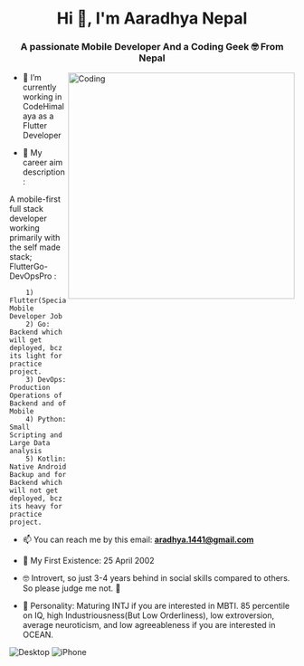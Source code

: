 <h1 align="center">Hi 👋, I'm Aaradhya Nepal</h1>
<h3 align="center">A passionate Mobile Developer And a Coding Geek 🤓 From Nepal</h3>
<img align="right" alt="Coding" width="400" src="https://cdnb.artstation.com/p/assets/images/images/028/991/999/original/anna-havrylyukh-.gif?1596125112">

- 🔭 I’m currently working in CodeHimalaya as a Flutter Developer

- 🌱 My career aim description:

A mobile-first full stack developer working primarily with the self made stack; FlutterGo-DevOpsPro :

        1) Flutter(Specialization): Mobile Developer Job
        2) Go: Backend which will get deployed, bcz its light for practice project.
        3) DevOps: Production Operations of Backend and of Mobile
        4) Python: Small Scripting and Large Data analysis 
        5) Kotlin: Native Android Backup and for Backend which will not get deployed, bcz its heavy for practice project.

- 📫 You can reach me by this email: **aradhya.1441@gmail.com**

- 🥳 My First Existence: 25 April 2002

- 🤓 Introvert, so just 3-4 years behind in social skills compared to others. So please judge me not. 🥺

- 🥴 Personality: Maturing INTJ if you are interested in MBTI. 85 percentile on IQ, high Industriousness(But Low Orderliness), low extroversion, average neuroticism, and low agreeableness if you are interested in OCEAN.

![Desktop](https://github.com/user-attachments/assets/7a4d92ac-7ba7-4e21-a324-d74722871afe)
![iPhone](https://github.com/user-attachments/assets/981b5e54-5c88-45a3-a792-1b6a0b6f36c2)

